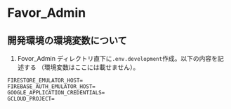 # Favor_Admin

## 開発環境の環境変数について

1. Fovor_Admin ディレクトリ直下に`.env.development`作成。以下の内容を記述する
   （環境変数はここには載せません）。

```
FIRESTORE_EMULATOR_HOST=
FIREBASE_AUTH_EMULATOR_HOST=
GOOGLE_APPLICATION_CREDENTIALS=
GCLOUD_PROJECT=
```
